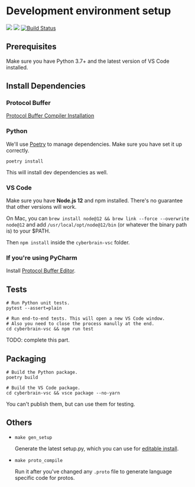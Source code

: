 # Development environment setup

[![](https://img.shields.io/badge/code%20style-black-000000.svg)](https://github.com/psf/black) [![](https://img.shields.io/badge/code_style-prettier--eslint-blueviolet)](https://github.com/prettier/prettier-eslint-cli) [![Build Status](https://dev.azure.com/laike9m/laike9m/_apis/build/status/laike9m.Cyberbrain?branchName=master)](https://dev.azure.com/laike9m/laike9m/_build/latest?definitionId=2&branchName=master)

## Prerequisites

Make sure you have Python 3.7+ and the latest version of VS Code installed.

## Install Dependencies

### Protocol Buffer
[Protocol Buffer Compiler Installation](https://grpc.io/docs/protoc-installation/)

### Python
We'll use [Poetry](https://python-poetry.org/) to manage dependencies. Make sure you have set it up correctly.
```
poetry install
```
This will install dev dependencies as well.

### VS Code

Make sure you have **Node.js 12** and npm installed. There's no guarantee that other versions will work.

On Mac, you can `brew install node@12 && brew link --force --overwrite node@12` and add `/usr/local/opt/node@12/bin` (or whatever the binary path is) to your $PATH.

Then `npm install` inside the `cyberbrain-vsc` folder.

### If you're using PyCharm
Install [Protocol Buffer Editor](https://plugins.jetbrains.com/plugin/14004-protocol-buffer-editor).

## Tests

```
# Run Python unit tests.
pytest --assert=plain

# Run end-to-end tests. This will open a new VS Code window.
# Also you need to close the process manully at the end.
cd cyberbrain-vsc && npm run test
```

TODO: complete this part.

## Packaging

```
# Build the Python package.
poetry build

# Build the VS Code package.
cd cyberbrain-vsc && vsce package --no-yarn
```

You can't publish them, but can use them for testing.

## Others

- `make gen_setup`
   
   Generate the latest setup.py, which you can use for [editable install](https://stackoverflow.com/a/35064498/2142577).
    
- `make proto_compile`

   Run it after you've changed any `.proto` file to generate language specific code for protos.
